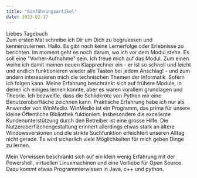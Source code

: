 ```yaml
---
title: "Einführungsartikel"
date: 2023-02-17
---
```


Liebes Tagebuch  
Zum ersten Mal schreibe ich Dir um Dich zu begruessen und kennenzulernen. Hallo. Es gibt noch keine Lernerfolge oder Erlebnisse zu berichten. Im moment geht es noch darum, wo ich vor dem Modul stehe. Es soll eine "Vorher-Aufnahme" sein. Ich freue mich auf das Modul. Zum einen weihe ich damit meinen neuen Klapprechner ein - er ist so schnell und leicht und endlich funktionieren wieder alle Tasten bei jedem Anschlag! - und zum andern interessieren mich die technischen Themen der Informatik. Sofern ich folgen kann. Meine Erfahrung beschränkt sich auf frühere Module, in denen ich einiges lernen konnte, aber es waren vorallem grundlagen und Theorie. Ich bezweifle, dass die Schlidkröte von Python mir eine Benutzeroberfläche zeichnen kann. Praktische Erfahrung habe ich nur als Anwender von WinMedio. WinMedio ist ein Programm, das prima für unsere kleine Öffentliche Bibliothek fuktioniert. Insbesondere die excellente Kundenunterstützung durch den Betreiber ist eine grosse Hilfe. Die Nutzeroberflächengestaltung erinnert allerdings etwas stark an ältere Windowsversionen und die strikte Suchfunktion erleichtert unseren Alltag nicht gerade. 
Es wird sicherlich viele Möglichkeiten für mich geben Dinge zu lernen. 

<!-- Das Modul BAIN klingt ganz interessant. Ich hoffe etwas programieren zu können in diesem Modul, habe aber gehört, dass das eventuell nicht so stark vorkommen wird. Egal, ich bin gerne bereit mich auf neues einzulassen. Was mir Sorgen bereitet, ist, dass wir ein "Lerntagebuch" schreiben sollen. Ja, liebes Tagebuch, Du bereitest mir sorgen. Der Dozent will drei bis sechstausend Zeichen pro Eintrag. Dabei faellt mir doch schreiben immer recht schwer. Texte kommen mir nur langsam von den Fingern und von ihrer Qualität bin ich selten überzeugt. Hoffentlich kann ich Tagebucheinträge etwas entspannter angehen. Wir werden es ja sehen. Davon mag ich python am besten. Es hat eine so schön unkomplizierte Syntax. Bis jetzt habe ich jedoch noch nie ein groesseres Programm geschrieben. Soweit mal bis jetzt. Es sind zwar erst 1172 Zeichen, aber ich kann ja noch "nachbessern" falls mir noch etwas in den Sinn kommt. Im schlimmsten Fall gibt es noch ASCII Art. -->

Mein Vorwissen beschränkt sich auf ein klein wenig Erfahrung mit der Powershell, virtuellen Linuxmachinen und eine Vorliebe für Open Source. Dazu kommt etwas Programmierwissen in Java, c++ und python. 
